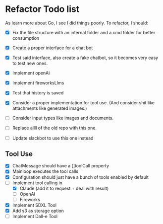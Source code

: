 # Refactor Todo list

As learn more about Go, I see I did things poorly. To refactor, I should:

- [x] Fix the file structure with an internal folder and a cmd folder for better consumption
- [x] Create a proper interface for a chat bot
- [x] Test said interface, also create a fake chatbot, so it becomes very easy to test new ones.
- [x] Implement openAi
- [x] Implement fireworksLlms
- [x] Test that history is saved
- [x] Consider a proper implementation for tool use. (And consider shit like attachments like generated images.)
- [ ] Consider input types like images and documents.

- [ ] Replace allll of the old repo with this one.
- [ ] Update slackbot to use this one instead

## Tool Use

- [x] ChatMessage should have a []toolCall property
- [x] Mainloop executes the tool calls
- [x] Configuration should just have a bunch of tools enabled by default
- [ ] Implement tool calling in
  - [x] Claude (add it to request + deal with result)
  - [ ] OpenAi
  - [ ] Fireworks
- [x] Implement SDXL Tool
- [x] Add s3 as storage option
- [ ] Implement Dall-e Tool
